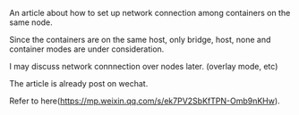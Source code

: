 An article about how to set up network connection among containers on the same node.

Since the containers are on the same host, only bridge, host, none and container modes are under consideration.

I may discuss network connnection over nodes later. (overlay mode, etc)

The article is already post on wechat.

Refer to here(https://mp.weixin.qq.com/s/ek7PV2SbKfTPN-Omb9nKHw).
